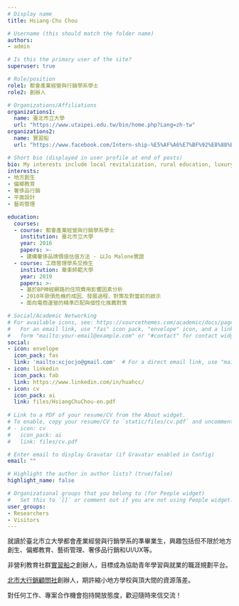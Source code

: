 ```yaml
---
# Display name
title: Hsiang-Chu Chou

# Username (this should match the folder name)
authors:
- admin

# Is this the primary user of the site?
superuser: true

# Role/position
role1: 都會產業經營與行銷學系學士
role2: 創辦人

# Organizations/Affiliations
organizations1:
  name: 臺北市立大學
  url: "https://www.utaipei.edu.tw/bin/home.php?Lang=zh-tw"
organizations2:
  name: 實習船
  url: "https://www.facebook.com/Intern-ship-%E5%AF%A6%E7%BF%92%E8%88%B9-419545985123665/"

# Short bio (displayed in user profile at end of posts)
bio: My interests include local revitalization, rural education, luxury marketing and arts administration. 
interests:
- 地方創生
- 偏鄉教育
- 奢侈品行銷
- 平面設計
- 藝術管理

education:
  courses:
  - course: 都會產業經營與行銷學系學士
    institution: 臺北市立大學
    year: 2016
    papers: >-
    - 建構奢侈品牌價值估值方法 - 以Jo Malone實證
  - course: 工商管理學系交換生
    institution: 華東師範大學
    year: 2019
    papers: >-
    - 基於BP神經網路的住院費用影響因素分析
    - 2010年歐債危機的成因、發展過程、對策及對當前的啟示
    - 面向電商運營的精準匹配與個性化推薦對策

# Social/Academic Networking
# For available icons, see: https://sourcethemes.com/academic/docs/page-builder/#icons
#   For an email link, use "fas" icon pack, "envelope" icon, and a link in the
#   form "mailto:your-email@example.com" or "#contact" for contact widget.
social:
- icon: envelope
  icon_pack: fas
  link: 'mailto:xcjocjo@gmail.com'  # For a direct email link, use "mailto:test@example.org".
- icon: linkedin
  icon_pack: fab
  link: https://www.linkedin.com/in/huahcc/
- icon: cv
  icon_pack: ai
  link: files/HsiangChuChou-en.pdf
 
# Link to a PDF of your resume/CV from the About widget.
# To enable, copy your resume/CV to `static/files/cv.pdf` and uncomment the lines below.
# - icon: cv
#   icon_pack: ai
#   link: files/cv.pdf

# Enter email to display Gravatar (if Gravatar enabled in Config)
email: ""

# Highlight the author in author lists? (true/false)
highlight_name: false

# Organizational groups that you belong to (for People widget)
#   Set this to `[]` or comment out if you are not using People widget.
user_groups:
- Researchers
- Visitors
---
```


就讀於臺北市立大學都會產業經營與行銷學系的準畢業生，興趣包括但不限於地方創生、偏鄉教育、藝術管理、奢侈品行銷和UI/UX等。

非營利教育社群<a href="https://www.facebook.com/Intern-ship-%E5%AF%A6%E7%BF%92%E8%88%B9-419545985123665/">實習船</a>之創辦人，目標成為協助青年學習與就業的職涯規劃平台。

<a href="https://www.facebook.com/MKV-UT-Marketing-Village-102244654968249">北市大行銷顧問社</a>創辦人，期許縮小地方學校與頂大間的資源落差。

對任何工作、專案合作機會抱持開放態度，歡迎隨時來信交流！
